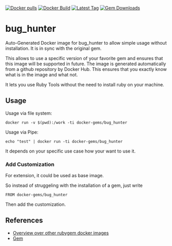 [![Docker pulls](https://img.shields.io/docker/pulls/rubygem/bug_hunter.svg)](https://hub.docker.com/r/rubygem/bug_hunter/)
[![Docker Build](https://img.shields.io/docker/automated/rubygem/bug_hunter.svg)](https://hub.docker.com/r/rubygem/bug_hunter/)
[![Latest Tag](https://img.shields.io/github/tag/docker-rubygem/bug_hunter.svg)](https://hub.docker.com/r/rubygem/bug_hunter/)
[![Gem Downloads](https://img.shields.io/gem/dt/bug_hunter.svg)](https://rubygems.org/gems/bug_hunter/)
# bug_hunter

Auto-Generated Docker image for bug_hunter to allow simple usage without installation.
It is in sync with the original gem.

This allows to use a specific version of your favorite gem and ensures that this image will be supported in future.
The image is generated automatically from a github repository by Docker Hub.
This ensures that you exactly know what is in the image and what not.

It lets you use Ruby Tools without the need to install ruby on your machine.

## Usage

Usage via file system:

`docker run -v $(pwd):/work -ti docker-gems/bug_hunter`

Usage via Pipe:

`echo "test" | docker run -ti docker-gems/bug_hunter`

It depends on your specific use case how your want to use it.

### Add Customization

For extension, it could be used as base image.

So instead of struggeling with the installation of a gem, just write

`FROM docker-gems/bug_hunter`

Then add the customization.

## References

 - [Overview over other rubygem docker images](https://github.com/thinkbot/docker-rubygem)
 - [Gem](https://rubygems.org/gems/bug_hunter/)

